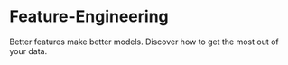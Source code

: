 # Feature-Engineering
Better features make better models. Discover how to get the most out of your data.

